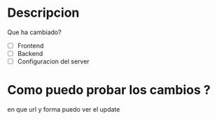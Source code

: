 # Descripcion
Que ha cambiado?

-[ ] Frontend
-[ ] Backend
-[ ] Configuracion del server

# Como puedo probar los cambios ?
en que url y forma puedo ver el update
